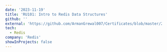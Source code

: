 ```yaml
---
date: '2023-11-19'
title: 'RU101: Intro to Redis Data Structures'
github: ''
external: 'https://github.com/ArmanGrewal007/Certificates/blob/master/2023_11_19_Redis_RU101_Intro_to_Redis_Data_Structures.pdf'
tech:
  - Redis
company: 'Redis'
showInProjects: false
---
```



